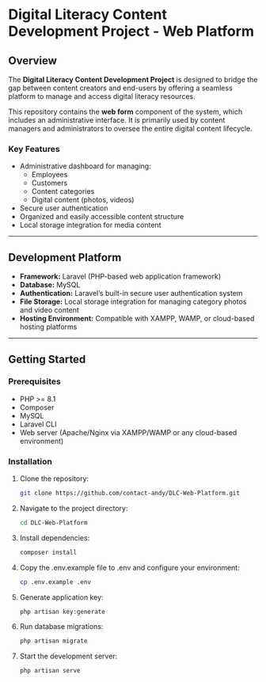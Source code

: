# Digital Literacy Content Development Project - Web Platform

## Overview

The **Digital Literacy Content Development Project** is designed to bridge the gap between content creators and end-users by offering a seamless platform to manage and access digital literacy resources.

This repository contains the **web form** component of the system, which includes an administrative interface. It is primarily used by content managers and administrators to oversee the entire digital content lifecycle.

### Key Features

- Administrative dashboard for managing:
  - Employees
  - Customers
  - Content categories
  - Digital content (photos, videos)
- Secure user authentication
- Organized and easily accessible content structure
- Local storage integration for media content

---

## Development Platform

- **Framework:** Laravel (PHP-based web application framework)
- **Database:** MySQL
- **Authentication:** Laravel’s built-in secure user authentication system
- **File Storage:** Local storage integration for managing category photos and video content
- **Hosting Environment:** Compatible with XAMPP, WAMP, or cloud-based hosting platforms

---

## Getting Started

### Prerequisites

- PHP >= 8.1
- Composer
- MySQL
- Laravel CLI
- Web server (Apache/Nginx via XAMPP/WAMP or any cloud-based environment)

### Installation

1. Clone the repository:
   ```bash
   git clone https://github.com/contact-andy/DLC-Web-Platform.git

2. Navigate to the project directory:
    ```bash
    cd DLC-Web-Platform

3. Install dependencies:
    ```bash
    composer install

4. Copy the .env.example file to .env and configure your environment:
    ```bash
    cp .env.example .env

5. Generate application key:
    ```bash
    php artisan key:generate

6. Run database migrations:
    ```bash
    php artisan migrate

7. Start the development server:
    ```bash
    php artisan serve
